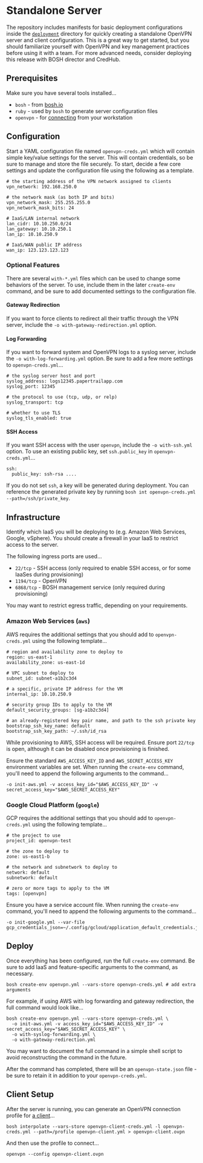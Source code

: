 # Standalone Server

The repository includes manifests for basic deployment configurations inside the [`deployment`](../../../deployment) directory for quickly creating a standalone OpenVPN server and client configuration. This is a great way to get started, but you should familiarize yourself with OpenVPN and key management practices before using it with a team. For more advanced needs, consider deploying this release with BOSH director and CredHub.


## Prerequisites

Make sure you have several tools installed...

 * `bosh` - from [bosh.io](http://bosh.io/docs/cli-v2#install)
 * `ruby` - used by `bosh` to generate server configuration files
 * `openvpn` - for [connecting](../users/profiles.md) from your workstation


## Configuration

Start a YAML configuration file named `openvpn-creds.yml` which will contain simple key/value settings for the server. This will contain credentials, so be sure to manage and store the file securely. To start, decide a few core settings and update the configuration file using the following as a template.

    # the starting address of the VPN network assigned to clients
    vpn_network: 192.168.250.0

    # the network mask (as both IP and bits)
    vpn_network_mask: 255.255.255.0
    vpn_network_mask_bits: 24

    # IaaS/LAN internal network
    lan_cidr: 10.10.250.0/24
    lan_gateway: 10.10.250.1
    lan_ip: 10.10.250.9

    # IaaS/WAN public IP address
    wan_ip: 123.123.123.123


### Optional Features

There are several `with-*.yml` files which can be used to change some behaviors of the server. To use, include them in the later `create-env` command, and be sure to add documented settings to the configuration file.


#### Gateway Redirection

If you want to force clients to redirect all their traffic through the VPN server, include the `-o with-gateway-redirection.yml` option.


#### Log Forwarding

If you want to forward system and OpenVPN logs to a syslog server, include the `-o with-log-forwarding.yml` option. Be sure to add a few more settings to `openvpn-creds.yml`...

    # the syslog server host and port
    syslog_address: logs12345.papertrailapp.com
    syslog_port: 12345

    # the protocol to use (tcp, udp, or relp)
    syslog_transport: tcp

    # whether to use TLS
    syslog_tls_enabled: true


#### SSH Access

If you want SSH access with the user `openvpn`, include the `-o with-ssh.yml` option. To use an existing public key, set `ssh.public_key` in `openvpn-creds.yml`...

    ssh:
      public_key: ssh-rsa ....

If you do not set `ssh`, a key will be generated during deployment. You can reference the generated private key by running `bosh int openvpn-creds.yml --path=/ssh/private_key`.


## Infrastructure

Identify which IaaS you will be deploying to (e.g. Amazon Web Services, Google, vSphere). You should create a firewall in your IaaS to restrict access to the server.

The following ingress ports are used...

 * `22/tcp` - SSH access (only required to enable SSH access, or for some IaaSes during provisioning)
 * `1194/tcp` - OpenVPN
 * `6868/tcp` - BOSH management service (only required during provisioning)

You may want to restrict egress traffic, depending on your requirements.


### Amazon Web Services (`aws`)

AWS requires the additional settings that you should add to `openvpn-creds.yml` using the following template...

    # region and availability zone to deploy to
    region: us-east-1
    availability_zone: us-east-1d

    # VPC subnet to deploy to
    subnet_id: subnet-a1b2c3d4

    # a specific, private IP address for the VM
    internal_ip: 10.10.250.9

    # security group IDs to apply to the VM
    default_security_groups: [sg-a1b2c3d4]

    # an already-registered key pair name, and path to the ssh private key
    bootstrap_ssh_key_name: default
    bootstrap_ssh_key_path: ~/.ssh/id_rsa

While provisioning to AWS, SSH access will be required. Ensure port `22/tcp` is open, although it can be disabled once provisioning is finished.

Ensure the standard `AWS_ACCESS_KEY_ID` and `AWS_SECRET_ACCESS_KEY` environment variables are set. When running the `create-env` command, you'll need to append the following arguments to the command...

    -o init-aws.yml -v access_key_id="$AWS_ACCESS_KEY_ID" -v secret_access_key="$AWS_SECRET_ACCESS_KEY"


### Google Cloud Platform (`google`)

GCP requires the additional settings that you should add to `openvpn-creds.yml` using the following template...

    # the project to use
    project_id: openvpn-test

    # the zone to deploy to
    zone: us-east1-b

    # the network and subnetwork to deploy to
    network: default
    subnetwork: default

    # zero or more tags to apply to the VM
    tags: [openvpn]

Ensure you have a service account file. When running the `create-env` command, you'll need to append the following arguments to the command...

    -o init-google.yml --var-file gcp_credentials_json=~/.config/gcloud/application_default_credentials.json


## Deploy

Once everything has been configured, run the full `create-env` command. Be sure to add IaaS and feature-specific arguments to the command, as necessary.

    bosh create-env openvpn.yml --vars-store openvpn-creds.yml # add extra arguments

For example, if using AWS with log forwarding and gateway redirection, the full command would look like...

    bosh create-env openvpn.yml --vars-store openvpn-creds.yml \
      -o init-aws.yml -v access_key_id="$AWS_ACCESS_KEY_ID" -v secret_access_key="$AWS_SECRET_ACCESS_KEY" \
      -o with-syslog-forwarding.yml \
      -o with-gateway-redirection.yml

You may want to document the full command in a simple shell script to avoid reconstructing the command in the future.

After the command has completed, there will be an `openvpn-state.json` file - be sure to retain it in addition to your `openvpn-creds.yml`.


## Client Setup

After the server is running, you can generate an OpenVPN connection profile for [a client](../users/software.md)...

    bosh interpolate --vars-store openvpn-client-creds.yml -l openvpn-creds.yml --path=/profile openvpn-client.yml > openvpn-client.ovpn

And then use the profile to connect...

    openvpn --config openvpn-client.ovpn

